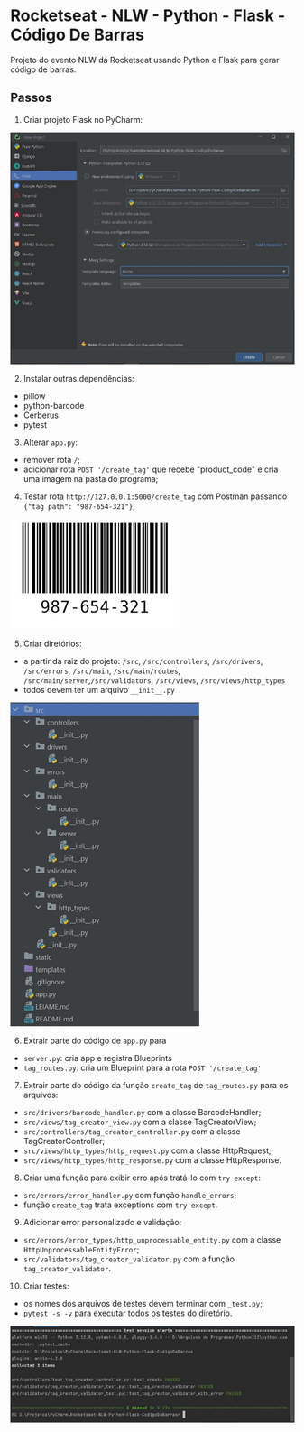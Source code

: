 # Rocketseat - NLW - Python - Flask - Código De Barras

Projeto do evento NLW da Rocketseat usando Python e Flask para gerar código de barras.

## Passos
1. Criar projeto Flask no PyCharm:

![Image-1-PyCharm-InitProject](imgs/Img-1-PyCharm-Init.jpg)

2. Instalar outras dependências:
- pillow
- python-barcode
- Cerberus
- pytest

3. Alterar `app.py`:
- remover rota `/`;
- adicionar rota `POST '/create_tag'` que recebe "product_code" e cria uma imagem na pasta do programa;

4. Testar rota `http://127.0.0.1:5000/create_tag` com Postman passando ```{"tag path": "987-654-321"}```;

![Img-2-Test-987-654-32](imgs/Img-2-Test-987-654-321.jpg)

5. Criar diretórios:
- a partir da raiz do projeto: `/src`, `/src/controllers`, `/src/drivers`, `/src/errors`, `/src/main`, 
  `/src/main/routes`, `/src/main/server`,`/src/validators`, `/src/views`, `/src/views/http_types`
- todos devem ter um arquivo `__init__.py`

![Img-3-Directories.jpg](imgs/Img-3-Directories.jpg)

6. Extrair parte do código de `app.py` para 
- `server.py`: cria app e registra Blueprints
- `tag_routes.py`: cria um Blueprint para a rota `POST '/create_tag'`

7. Extrair parte do código da função `create_tag` de `tag_routes.py` para os arquivos:
- `src/drivers/barcode_handler.py` com a classe BarcodeHandler;
- `src/views/tag_creator_view.py` com a classe TagCreatorView;
- `src/controllers/tag_creator_controller.py` com a classe TagCreatorController;
- `src/views/http_types/http_request.py` com a classe HttpRequest;
- `src/views/http_types/http_response.py` com a classe HttpResponse.

8. Criar uma função para exibir erro após tratá-lo com `try except`:
- `src/errors/error_handler.py` com função `handle_errors`;
- função `create_tag` trata exceptions com `try except`.

9. Adicionar error personalizado e validação:
- `src/errors/error_types/http_unprocessable_entity.py` com a classe `HttpUnprocessableEntityError`;
- `src/validators/tag_creator_validator.py` com a função `tag_creator_validator`.

10. Criar testes:
- os nomes dos arquivos de testes devem terminar com `_test.py`;
- `pytest -s -v` para executar todos os testes do diretório.

![Img-4-Tests.jpg](imgs/Img-4-Tests.jpg)
